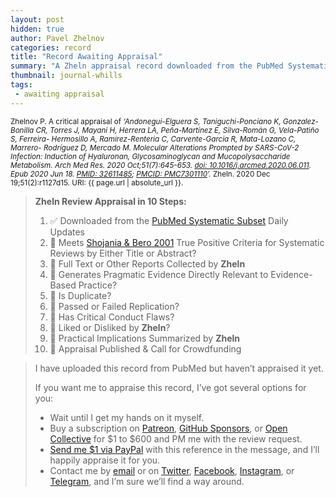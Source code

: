 ```yaml
---
layout: post
hidden: true
author: Pavel Zhelnov
categories: record
title: "Record Awaiting Appraisal"
summary: "A Zheln appraisal record downloaded from the PubMed Systematic Subset daily updates."
thumbnail: journal-whills
tags:
 - awaiting appraisal
---
```


<small id="citation">Zhelnov P. A critical appraisal of _‘Andonegui-Elguera S, Taniguchi-Ponciano K, Gonzalez-Bonilla CR, Torres J, Mayani H, Herrera LA, Peña-Martínez E, Silva-Román G, Vela-Patiño S, Ferreira- Hermosillo A, Ramirez-Renteria C, Carvente-Garcia R, Mata-Lozano C, Marrero- Rodríguez D, Mercado M. Molecular Alterations Prompted by SARS-CoV-2 Infection: Induction of Hyaluronan, Glycosaminoglycan and Mucopolysaccharide Metabolism. Arch Med Res. 2020 Oct;51(7):645-653. [doi: 10.1016/j.arcmed.2020.06.011](https://doi.org/10.1016/j.arcmed.2020.06.011). Epub 2020 Jun 18. [PMID: 32611485](https://pubmed.gov/32611485); [PMCID: PMC7301110](https://ncbi.nlm.nih.gov/pmc/PMC7301110)’._ Zheln. 2020 Dec 19;51(2):r1127d15. URI: {{ page.url | absolute_url }}.</small>

> **Zheln Review Appraisal in 10 Steps:**
>
> 1. ✅ Downloaded from the [PubMed Systematic Subset](https://github.com/p1m-ortho/qs-global-ortho-search-queries/blob/global-sr-query/README.md) Daily Updates
> 2. 🔄 Meets [Shojania & Bero 2001](https://www.researchgate.net/publication/11820967_Taking_Advantage_of_the_Explosion_of_Systematic_Reviews_An_Efficient_MEDLINE_Search_Strategy) True Positive Criteria for Systematic Reviews by Either Title or Abstract?
> 3. 🔄 Full Text or Other Reports Collected by **Zheln**
> 4. 🔄 Generates Pragmatic Evidence Directly Relevant to Evidence-Based Practice?
> 5. 🔄 Is Duplicate?
> 6. 🔄 Passed or Failed Replication?
> 7. 🔄 Has Critical Conduct Flaws?
> 8. 🔄 Liked or Disliked by **Zheln**?
> 9. 🔄 Practical Implications Summarized by **Zheln**
> 10. 🔄 Appraisal Published & Call for Crowdfunding

> I have uploaded this record from PubMed but haven’t appraised it yet.
>
> If you want me to appraise this record, I’ve got several options for you:
> * Wait until I get my hands on it myself.
> * Buy a subscription on [Patreon](https://patreon.com/zheln), [GitHub Sponsors](https://github.com/sponsors/drzhelnov), or [Open Collective](https://opencollective.com/zheln) for $1 to $600 and PM me with the review request.
> * [Send me $1 via PayPal](https://paypal.me/pjelnov) with this reference in the message, and I’ll happily appraise it for you.
> * Contact me by [email](mailto:pavel@zheln.com) or on [Twitter](https://twitter.com/drzhelnov), [Facebook](https://facebook.com/drzhelnov), [Instagram](https://instagram.com/igzheln), or [Telegram](https://t.me/drzhelnov), and I’m sure we’ll find a way around.
